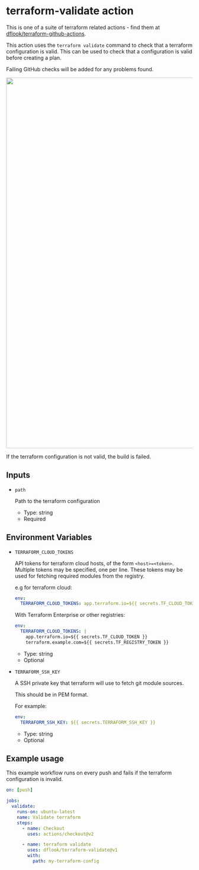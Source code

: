 # terraform-validate action

This is one of a suite of terraform related actions - find them at [dflook/terraform-github-actions](https://github.com/dflook/terraform-github-actions).

This action uses the `terraform validate` command to check that a terraform configuration is valid.
This can be used to check that a configuration is valid before creating a plan.

Failing GitHub checks will be added for any problems found.

<p align="center">
    <img src="validate.png" width="1000">
</p>

If the terraform configuration is not valid, the build is failed.

## Inputs

* `path`

  Path to the terraform configuration

  - Type: string
  - Required

## Environment Variables

* `TERRAFORM_CLOUD_TOKENS`

  API tokens for terraform cloud hosts, of the form `<host>=<token>`. Multiple tokens may be specified, one per line.
  These tokens may be used for fetching required modules from the registry.

  e.g for terraform cloud:
  ```yaml
  env:
    TERRAFORM_CLOUD_TOKENS: app.terraform.io=${{ secrets.TF_CLOUD_TOKEN }}
  ```

  With Terraform Enterprise or other registries:
  ```yaml
  env:
    TERRAFORM_CLOUD_TOKENS: |
      app.terraform.io=${{ secrets.TF_CLOUD_TOKEN }}
      terraform.example.com=${{ secrets.TF_REGISTRY_TOKEN }}
  ```

  - Type: string
  - Optional

* `TERRAFORM_SSH_KEY`

  A SSH private key that terraform will use to fetch git module sources.

  This should be in PEM format.

  For example:
  ```yaml
  env:
    TERRAFORM_SSH_KEY: ${{ secrets.TERRAFORM_SSH_KEY }}
  ```

  - Type: string
  - Optional

## Example usage

This example workflow runs on every push and fails if the terraform
configuration is invalid.

```yaml
on: [push]

jobs:
  validate:
    runs-on: ubuntu-latest
    name: Validate terraform
    steps:
      - name: Checkout
        uses: actions/checkout@v2

      - name: terraform validate
        uses: dflook/terraform-validate@v1
        with:
          path: my-terraform-config
```
